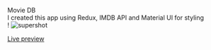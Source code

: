 Movie DB <br>
I created this app using Redux, IMDB API and Material UI for styling<br>!
![supershot](https://user-images.githubusercontent.com/101435994/209896810-5c10b28c-9c43-4228-8575-e043085c71c5.png)

<a href="https://636ec13e524c8f47c2e08a74--silly-marigold-baf7de.netlify.app/"> Live preview </a>
